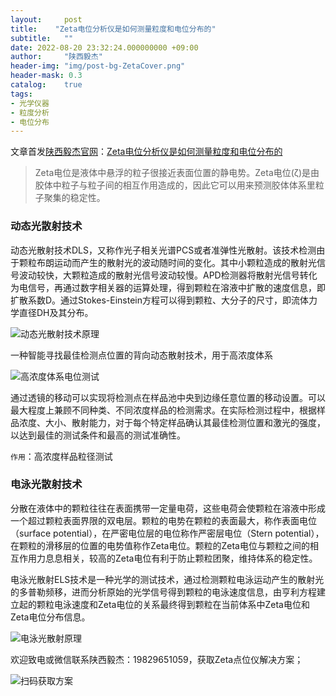 ```yaml
---
layout:     post
title:    "Zeta电位分析仪是如何测量粒度和电位分布的"
subtitle:   ""
date: 2022-08-20 23:32:24.000000000 +09:00
author:     "陕西毅杰"
header-img: "img/post-bg-ZetaCover.png"
header-mask: 0.3
catalog:    true
tags:
- 光学仪器
- 粒度分析
- 电位分布
---
```


文章首发[陕西毅杰官网](http://www.shaanxiyijie.com/)：[Zeta电位分析仪是如何测量粒度和电位分布的](http://www.shaanxiyijie.com/data-4-2-7.html)

> Zeta电位是液体中悬浮的粒子很接近表面位置的静电势。Zeta电位(ζ)是由胶体中粒子与粒子间的相互作用造成的，因此它可以用来预测胶体体系里粒子聚集的稳定性。

### 动态光散射技术

动态光散射技术DLS，又称作光子相关光谱PCS或者准弹性光散射。该技术检测由于颗粒布朗运动而产生的散射光的波动随时间的变化。其中小颗粒造成的散射光信号波动较快，大颗粒造成的散射光信号波动较慢。APD检测器将散射光信号转化为电信号，再通过数字相关器的运算处理，得到颗粒在溶液中扩散的速度信息，即扩散系数D。通过Stokes-Einstein方程可以得到颗粒、大分子的尺寸，即流体力学直径DH及其分布。

![动态光散射技术原理](https://yizibi.github.io/img/posts/ijie/Zeta/post2022082001.jpeg)

一种智能寻找最佳检测点位置的背向动态散射技术，用于高浓度体系

![高浓度体系电位测试](https://yizibi.github.io/img/posts/ijie/Zeta/post2022082003.png)

通过透镜的移动可以实现将检测点在样品池中央到边缘任意位置的移动设置。可以最大程度上兼顾不同种类、不同浓度样品的检测需求。在实际检测过程中，根据样品浓度、大小、散射能力，对于每个特定样品确认其最佳检测位置和激光的强度，以达到最佳的测试条件和最高的测试准确性。

`作用`：高浓度样品粒径测试

### 电泳光散射技术

分散在液体中的颗粒往往在表面携带一定量电荷，这些电荷会使颗粒在溶液中形成一个超过颗粒表面界限的双电层。颗粒的电势在颗粒的表面最大，称作表面电位（surface potential），在严密电位层的电位称作严密层电位（Stern potential），在颗粒的滑移层的位置的电势值称作Zeta电位。颗粒的Zeta电位与颗粒之间的相互作用力息息相关，较高的Zeta电位有利于防止颗粒团聚，维持体系的稳定性。

电泳光散射ELS技术是一种光学的测试技术，通过检测颗粒电泳运动产生的散射光的多普勒频移，进而分析原始的光学信号得到颗粒的电泳速度信息，由亨利方程建立起的颗粒电泳速度和Zeta电位的关系最终得到颗粒在当前体系中Zeta电位和Zeta电位分布信息。

![电泳光散射原理](https://yizibi.github.io/img/posts/ijie/Zeta/post2022082002.jpeg)

欢迎致电或微信联系陕西毅杰：19829651059，获取Zeta点位仪解决方案；

![扫码获取方案](https://yizibi.github.io/img/posts/ijie/liluxinqrcode.png)
